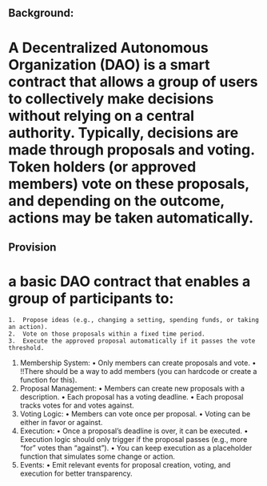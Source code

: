 ## Background:

# A Decentralized Autonomous Organization (DAO) is a smart contract that allows a group of users to collectively make decisions without relying on a central authority. Typically, decisions are made through proposals and voting. Token holders (or approved members) vote on these proposals, and depending on the outcome, actions may be taken automatically.

## Provision

# a basic DAO contract that enables a group of participants to:
	1.	Propose ideas (e.g., changing a setting, spending funds, or taking an action).
	2.	Vote on those proposals within a fixed time period.
	3.	Execute the approved proposal automatically if it passes the vote threshold.


1.	Membership System:
	•	Only members can create proposals and vote. 
	•	!!There should be a way to add members (you can hardcode or create a function for this).
2.	Proposal Management:
	•	Members can create new proposals with a description.
	•	Each proposal has a voting deadline.
	•	Each proposal tracks votes for and votes against.
3.	Voting Logic:
	•	Members can vote once per proposal.
	•	Voting can be either in favor or against.
4.	Execution:
	•	Once a proposal’s deadline is over, it can be executed.
	•	Execution logic should only trigger if the proposal passes (e.g., more “for” votes than “against”).
	•	You can keep execution as a placeholder function that simulates some change or action.
5.	Events:
	•	Emit relevant events for proposal creation, voting, and execution for better transparency.



